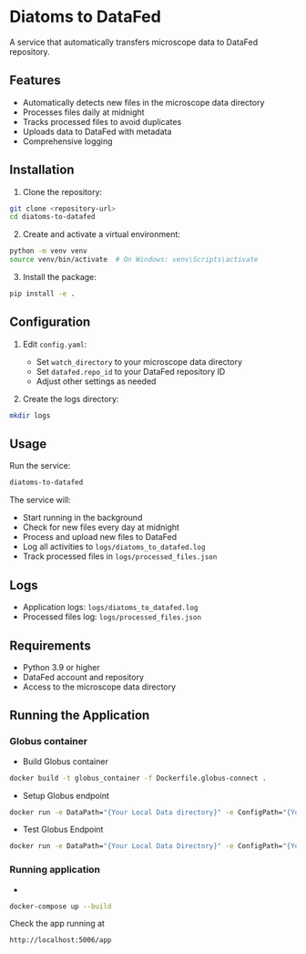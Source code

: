 # Diatoms to DataFed

A service that automatically transfers microscope data to DataFed repository.

## Features

- Automatically detects new files in the microscope data directory
- Processes files daily at midnight
- Tracks processed files to avoid duplicates
- Uploads data to DataFed with metadata
- Comprehensive logging

## Installation

1. Clone the repository:
```bash
git clone <repository-url>
cd diatoms-to-datafed
```

2. Create and activate a virtual environment:
```bash
python -m venv venv
source venv/bin/activate  # On Windows: venv\Scripts\activate
```

3. Install the package:
```bash
pip install -e .
```

## Configuration

1. Edit `config.yaml`:
   - Set `watch_directory` to your microscope data directory
   - Set `datafed.repo_id` to your DataFed repository ID
   - Adjust other settings as needed

2. Create the logs directory:
```bash
mkdir logs
```

## Usage

Run the service:
```bash
diatoms-to-datafed
```

The service will:
- Start running in the background
- Check for new files every day at midnight
- Process and upload new files to DataFed
- Log all activities to `logs/diatoms_to_datafed.log`
- Track processed files in `logs/processed_files.json`

## Logs

- Application logs: `logs/diatoms_to_datafed.log`
- Processed files log: `logs/processed_files.json`

## Requirements

- Python 3.9 or higher
- DataFed account and repository
- Access to the microscope data directory 


## Running the Application

### Globus container
- Build Globus container
```bash
docker build -t globus_container -f Dockerfile.globus-connect .
```
- Setup Globus endpoint
```bash
docker run -e DataPath="{Your Local Data directory}" -e ConfigPath="{Your PWD/(mkdir config)}" -v "{Your PWD + (mkdir config)}:/home/gridftp/globus_config" -v "{Your Local Data Directory}:/home/gridftp/data" -it globus_container
```
- Test Globus Endpoint
```bash
docker run -e DataPath="{Your Local Data Directory}" -e ConfigPath="{Your PWD + (mkdir config)}" -v "{Your PWD + (mkdir config)}:/home/gridftp/globus_config" -v "{Your Local Data Directory}:/home/gridftp/data" -e START_GLOBUS="true" -it globus_container 
```

### Running application
-
```bash 
docker-compose up --build 
```
Check the app running at
```bash
http://localhost:5006/app
```
